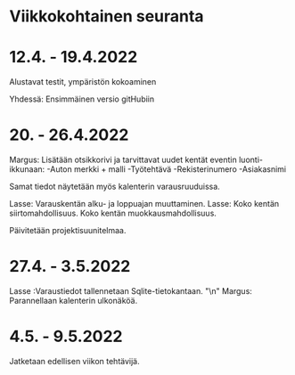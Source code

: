 # Viikkokohtainen seuranta

# 12.4. - 19.4.2022
Alustavat testit, ympäristön kokoaminen

Yhdessä: Ensimmäinen versio gitHubiin

# 20. - 26.4.2022
Margus: Lisätään otsikkorivi ja tarvittavat uudet kentät eventin luonti-ikkunaan:
-Auton merkki + malli
-Työtehtävä
-Rekisterinumero
-Asiakasnimi

Samat tiedot näytetään myös kalenterin varausruuduissa.

Lasse: Varauskentän alku- ja loppuajan muuttaminen.
Lasse: Koko kentän siirtomahdollisuus.
  Koko kentän muokkausmahdollisuus.

Päivitetään projektisuunitelmaa.

# 27.4. - 3.5.2022
Lasse :Varaustiedot tallennetaan Sqlite-tietokantaan. "\n"
Margus: Parannellaan kalenterin ulkonäköä.

# 4.5. - 9.5.2022
Jatketaan edellisen viikon tehtävijä.
